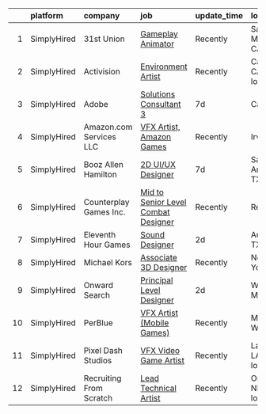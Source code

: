 

|    | platform    | company                 | job                                                                                                                                          | update_time   | location                   |
|---:|:------------|:------------------------|:---------------------------------------------------------------------------------------------------------------------------------------------|:--------------|:---------------------------|
|  1 | SimplyHired | 31st Union              | [Gameplay Animator](https://www.simplyhired.com/job/PvX2dIO4ydJ75bvDw9cYUsYY7t1UK0q3s4WsY8Y726R-CxjsCUAlGA?q=vfx+designer)                   | Recently      | San Mateo, CA              |
|  2 | SimplyHired | Activision              | [Environment Artist](https://www.simplyhired.com/job/eESQmHmP15KW0nHgDYAIKh6IPLtdray415voHEa_nqM_037ORJZs6A?q=vfx+designer)                  | Recently      | Carlsbad, CA +1 location   |
|  3 | SimplyHired | Adobe                   | [Solutions Consultant 3](https://www.simplyhired.com/job/YlliqHhH4JAvZ1MS5BzbPWPQuSYDxRbc_-MmLZvy7P0bW3xvxbieUg?q=vfx+designer)              | 7d            | California                 |
|  4 | SimplyHired | Amazon.com Services LLC | [VFX Artist, Amazon Games](https://www.simplyhired.com/job/QhAAw1Sq7Be4inBDmAjkJX6l7q2jPJlT-v6VXeHiVK740Vc4PdnM2A?q=vfx+designer)            | Recently      | Irvine, CA                 |
|  5 | SimplyHired | Booz Allen Hamilton     | [2D UI/UX Designer](https://www.simplyhired.com/job/mJPs8KWUm9PLX99PTsDIxalBbb5FCkILsoH2VKNObBE8VhLbShN2NQ?q=vfx+designer)                   | 7d            | San Antonio, TX            |
|  6 | SimplyHired | Counterplay Games Inc.  | [Mid to Senior Level Combat Designer](https://www.simplyhired.com/job/58XCqYCs9S-J_ODQ5CnDlJsdnVZ3-AqKVp_zcJtA6cHx5NL_prN7pw?q=vfx+designer) | Recently      | Remote                     |
|  7 | SimplyHired | Eleventh Hour Games     | [Sound Designer](https://www.simplyhired.com/job/m3fXMhDWw3f_NUpsSVugSZRrdJsTe_r_DnHoundeoevw8Rm8xIgvjA?q=vfx+designer)                      | 2d            | Austin, TX                 |
|  8 | SimplyHired | Michael Kors            | [Associate 3D Designer](https://www.simplyhired.com/job/oA5-Lek-2uaRW8S5NCvg1zEbTmPPs4tIDzKgBrrj6sHKbBi7xZyYOA?q=vfx+designer)               | Recently      | New York, NY               |
|  9 | SimplyHired | Onward Search           | [Principal Level Designer](https://www.simplyhired.com/job/To0DtL_tgaFTceWTofzx_EhPhpiNnVgYx7I0PG2_psGTC3pV_U2mcg?q=vfx+designer)            | 2d            | Waltham, MA                |
| 10 | SimplyHired | PerBlue                 | [VFX Artist (Mobile Games)](https://www.simplyhired.com/job/0sIpnsvaDzT5NPDiYbQD01dgPkS7i6AncGQa_r9rZ-wH2_ht_5ov8g?q=vfx+designer)           | Recently      | Madison, WI                |
| 11 | SimplyHired | Pixel Dash Studios      | [VFX Video Game Artist](https://www.simplyhired.com/job/Nik9HyIuDEXg8QAZiL6Qs8maTPZCiTGPlvmvAXm2N23J09tm69Mqog?q=vfx+designer)               | Recently      | Lafayette, LA +3 locations |
| 12 | SimplyHired | Recruiting From Scratch | [Lead Technical Artist](https://www.simplyhired.com/job/bXpRrM1yE6rDwZiJ20p6nFrfeBQkSZ0jrElZKaQ4fiuQKTeJd7vG9A?q=vfx+designer)               | Recently      | Omaha, NE +126 locations   |